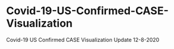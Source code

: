 # Covid-19-US-Confirmed-CASE-Visualization
Covid-19 US Confirmed CASE Visualization Update 12-8-2020 
